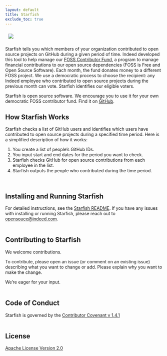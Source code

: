 ```yaml
---
layout: default
title: Starfish
exclude_toc: true
---
```

<img src="{{ site.baseurl }}/images/Indeed_OS_starfish_logo.png" style="max-width:200px;max-height:200px;clear:both;padding:10px;"/>

Starfish tells you which members of your organization contributed to open source projects on GitHub during a given period of time. Indeed developed this tool to help manage our [FOSS Contributor Fund](https://engineering.indeedblog.com/blog/2019/11/foss-fund-adopters/), a program to manage financial contributions to our open source dependencies (FOSS is Free and Open Source Software). Each month, the fund donates money to a different FOSS project. We use a democratic process to choose the recipient: any Indeed employee who contributed to open source projects during the previous month can vote. Starfish identifies our eligible voters.

Starfish is open source software. We encourage you to use it for your own democratic FOSS contributor fund. Find it on [GitHub](https://github.com/indeedeng/starfish).


## How Starfish Works

Starfish checks a list of GitHub users and identifies which users have contributed to open source projects during a specified time period. Here is a simplified description of how it works:
<ol>
<li>You create a list of people’s GitHub IDs.</li>
<li>You input start and end dates for the period you want to check.</li>
<li>Starfish checks GitHub for open source contributions from each employee in the list.</li>
<li>Starfish outputs the people who contributed during the time period.</li>
</ol><br>


## Installing and Running Starfish
For detailed instructions, see the [Starfish README](https://github.com/indeedeng/starfish/blob/master/README.md). If you have any issues with installing or running Starfish, please reach out to opensouce@indeed.com.<br><br>


## Contributing to Starfish
We welcome contributions.

To contribute, please open an issue (or comment on an existing issue) describing what you want to change or add. Please explain why you want to make the change.

We’re eager for your input.<br><br>


## Code of Conduct
Starfish is governed by the [Contributor Covenant v 1.4.1](https://github.com/indeedeng/starfish/blob/master/CODE_OF_CONDUCT.md)<br><br>


## License

[Apache License Version 2.0](https://github.com/indeedeng/starfish/blob/master/LICENSE)
